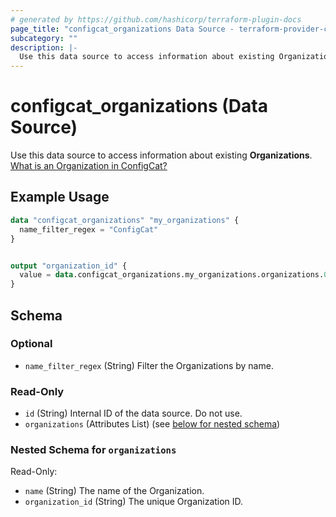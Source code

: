 ```yaml
---
# generated by https://github.com/hashicorp/terraform-plugin-docs
page_title: "configcat_organizations Data Source - terraform-provider-configcat"
subcategory: ""
description: |-
  Use this data source to access information about existing Organizations. What is an Organization in ConfigCat? https://configcat.com/docs/main-concepts
---
```


# configcat_organizations (Data Source)

Use this data source to access information about existing **Organizations**. [What is an Organization in ConfigCat?](https://configcat.com/docs/main-concepts)

## Example Usage

```terraform
data "configcat_organizations" "my_organizations" {
  name_filter_regex = "ConfigCat"
}


output "organization_id" {
  value = data.configcat_organizations.my_organizations.organizations.0.organization_id
}
```

<!-- schema generated by tfplugindocs -->
## Schema

### Optional

- `name_filter_regex` (String) Filter the Organizations by name.

### Read-Only

- `id` (String) Internal ID of the data source. Do not use.
- `organizations` (Attributes List) (see [below for nested schema](#nestedatt--organizations))

<a id="nestedatt--organizations"></a>
### Nested Schema for `organizations`

Read-Only:

- `name` (String) The name of the Organization.
- `organization_id` (String) The unique Organization ID.
